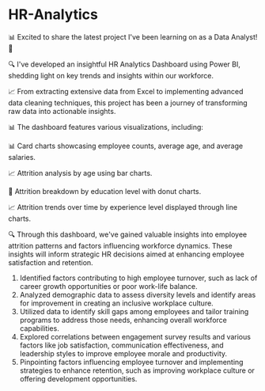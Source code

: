 # HR-Analytics


📊 Excited to share the latest project I've been learning on as a Data Analyst! 🚀

🔍 I've developed an insightful HR Analytics Dashboard using Power BI, shedding light on key trends and insights within our workforce.

📈 From extracting extensive data from Excel to implementing advanced data cleaning techniques, this project has been a journey of transforming raw data into actionable insights.

📊 The dashboard features various visualizations, including:

📊 Card charts showcasing employee counts, average age, and average salaries.

📈 Attrition analysis by age using bar charts.

🍩 Attrition breakdown by education level with donut charts.

📈 Attrition trends over time by experience level displayed through line charts.

🔍 Through this dashboard, we've gained valuable insights into employee attrition patterns and factors influencing workforce dynamics. These insights will inform strategic HR decisions aimed at enhancing employee satisfaction and retention.
1. Identified factors contributing to high employee turnover, such as lack of career growth opportunities or poor work-life balance.
2. Analyzed demographic data to assess diversity levels and identify areas for improvement in creating an inclusive workplace culture.
3. Utilized data to identify skill gaps among employees and tailor training programs to address those needs, enhancing overall workforce capabilities.
4. Explored correlations between engagement survey results and various factors like job satisfaction, communication effectiveness, and leadership styles to improve employee morale and productivity.
5. Pinpointing factors influencing employee turnover and implementing strategies to enhance retention, such as improving workplace culture or offering development opportunities.
